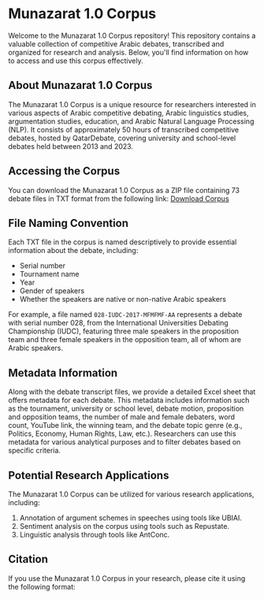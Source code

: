 # Munazarat 1.0 Corpus

Welcome to the Munazarat 1.0 Corpus repository! This repository contains a valuable collection of competitive Arabic debates, transcribed and organized for research and analysis. Below, you'll find information on how to access and use this corpus effectively.

## About Munazarat 1.0 Corpus

The Munazarat 1.0 Corpus is a unique resource for researchers interested in various aspects of Arabic competitive debating, Arabic linguistics studies, argumentation studies, education, and Arabic Natural Language Processing (NLP). It consists of approximately 50 hours of transcribed competitive debates, hosted by QatarDebate, covering university and school-level debates held between 2013 and 2023.

## Accessing the Corpus

You can download the Munazarat 1.0 Corpus as a ZIP file containing 73 debate files in TXT format from the following link: [Download Corpus](insert_link_here)

## File Naming Convention

Each TXT file in the corpus is named descriptively to provide essential information about the debate, including:

- Serial number
- Tournament name
- Year
- Gender of speakers
- Whether the speakers are native or non-native Arabic speakers

For example, a file named `028-IUDC-2017-MFMFMF-AA` represents a debate with serial number 028, from the International Universities Debating Championship (IUDC), featuring three male speakers in the proposition team and three female speakers in the opposition team, all of whom are Arabic speakers.

## Metadata Information

Along with the debate transcript files, we provide a detailed Excel sheet that offers metadata for each debate. This metadata includes information such as the tournament, university or school level, debate motion, proposition and opposition teams, the number of male and female debaters, word count, YouTube link, the winning team, and the debate topic genre (e.g., Politics, Economy, Human Rights, Law, etc.). Researchers can use this metadata for various analytical purposes and to filter debates based on specific criteria.

## Potential Research Applications

The Munazarat 1.0 Corpus can be utilized for various research applications, including:

1. Annotation of argument schemes in speeches using tools like UBIAI.
2. Sentiment analysis on the corpus using tools such as Repustate.
3. Linguistic analysis through tools like AntConc.

## Citation

If you use the Munazarat 1.0 Corpus in your research, please cite it using the following format:

